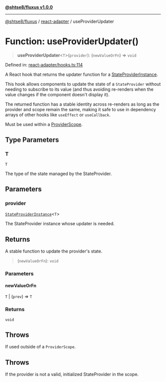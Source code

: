 [**@shtse8/fluxus v1.0.0**](../../README.md)

---

[@shtse8/fluxus](../../README.md) / [react-adapter](../README.md) / useProviderUpdater

# Function: useProviderUpdater()

> **useProviderUpdater**\<`T`\>(`provider`): (`newValueOrFn`) => `void`

Defined in: [react-adapter/hooks.ts:114](https://github.com/shtse8/fluxus/blob/4924e60e87ca8856c0bf61d7c46469f55d63d7b6/react-adapter/hooks.ts#L114)

A React hook that returns the updater function for a [StateProviderInstance](../../src/interfaces/StateProviderInstance.md).

This hook allows components to update the state of a `StateProvider` without
needing to subscribe to its value (and thus avoiding re-renders when the
value changes if the component doesn't display it).

The returned function has a stable identity across re-renders as long as the
provider and scope remain the same, making it safe to use in dependency arrays
of other hooks like `useEffect` or `useCallback`.

Must be used within a [ProviderScope](ProviderScope.md).

## Type Parameters

### T

`T`

The type of the state managed by the StateProvider.

## Parameters

### provider

[`StateProviderInstance`](../../src/interfaces/StateProviderInstance.md)\<`T`\>

The StateProvider instance whose updater is needed.

## Returns

A stable function to update the provider's state.

> (`newValueOrFn`): `void`

### Parameters

#### newValueOrFn

`T` | (`prev`) => `T`

### Returns

`void`

## Throws

If used outside of a `ProviderScope`.

## Throws

If the provider is not a valid, initialized StateProvider in the scope.
